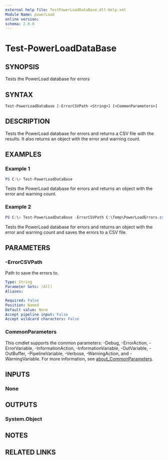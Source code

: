 ```yaml
---
external help file: TestPowerLoadDataBase.dll-Help.xml
Module Name: powerLoad
online version:
schema: 2.0.0
---
```


# Test-PowerLoadDataBase

## SYNOPSIS
Tests the PowerLoad database for errors

## SYNTAX

```
Test-PowerLoadDataBase [-ErrorCSVPath <String>] [<CommonParameters>]
```

## DESCRIPTION
Tests the PowerLoad database for errors and returns a CSV file with the results.
It also returns an object with the error and warning count.

## EXAMPLES

### Example 1
```powershell
PS C:\> Test-PowerLoadDataBase
```

Tests the PowerLoad database for errors and returns an object with the error and warning count.

### Example 2
```powershell
PS C:\> Test-PowerLoadDataBase -ErrorCSVPath C:\Temp\PowerLoadErrors.csv
```

Tests the PowerLoad database for errors and returns an object with the error and warning count and saves the errors to a CSV file.

## PARAMETERS

### -ErrorCSVPath
Path to save the errors to.

```yaml
Type: String
Parameter Sets: (All)
Aliases:

Required: False
Position: Named
Default value: None
Accept pipeline input: False
Accept wildcard characters: False
```

### CommonParameters
This cmdlet supports the common parameters: -Debug, -ErrorAction, -ErrorVariable, -InformationAction, -InformationVariable, -OutVariable, -OutBuffer, -PipelineVariable, -Verbose, -WarningAction, and -WarningVariable. For more information, see [about_CommonParameters](http://go.microsoft.com/fwlink/?LinkID=113216).

## INPUTS

### None

## OUTPUTS

### System.Object
## NOTES

## RELATED LINKS
